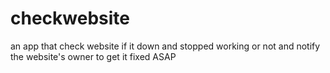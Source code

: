 # checkwebsite
an app that check website if it down and stopped working or not and notify the website's owner to get it fixed ASAP
